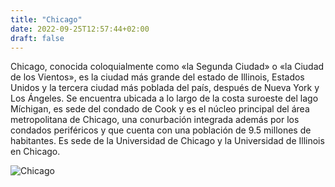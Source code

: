 ```yaml
---
title: "Chicago"
date: 2022-09-25T12:57:44+02:00
draft: false
---
```


Chicago, conocida coloquialmente como «la Segunda Ciudad» o «la Ciudad de los Vientos», es la ciudad más grande del estado de Illinois, Estados Unidos y la tercera ciudad más poblada del país, después de Nueva York y Los Ángeles. Se encuentra ubicada a lo largo de la costa suroeste del lago Míchigan, es sede del condado de Cook​ y es el núcleo principal del área metropolitana de Chicago, una conurbación integrada además por los condados periféricos y que cuenta con una población de 9.5 millones de habitantes. Es sede de la Universidad de Chicago y la Universidad de Illinois en Chicago.

![Chicago](https://dynamic-media-cdn.tripadvisor.com/media/photo-o/1c/c0/b7/3f/caption.jpg?w=700&h=500&s=1)